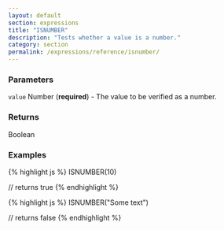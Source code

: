 ```yaml
---
layout: default
section: expressions
title: "ISNUMBER"
description: "Tests whether a value is a number."
category: section
permalink: /expressions/reference/isnumber/
---
```


### Parameters

`value` Number (__required__) - The value to be verified as a number.

### Returns

Boolean

### Examples

{% highlight js %}
ISNUMBER(10)

// returns true
{% endhighlight %}


{% highlight js %}
ISNUMBER("Some text")

// returns false
{% endhighlight %}